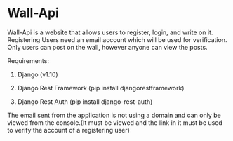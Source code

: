 # Wall-Api

Wall-Api is a website that allows users to register, login, and write on it.
Registering Users need an email account which will be used for verification.
Only users can post on the wall, however anyone can view the posts.

Requirements:

1. Django (v1.10)

2. Django Rest Framework (pip install djangorestframework)

3. Django Rest Auth (pip install django-rest-auth)

The email sent from the application is not using a domain and can only be viewed from the console.(It must be viewed and the link in it must be used to verify the account of a registering user)
